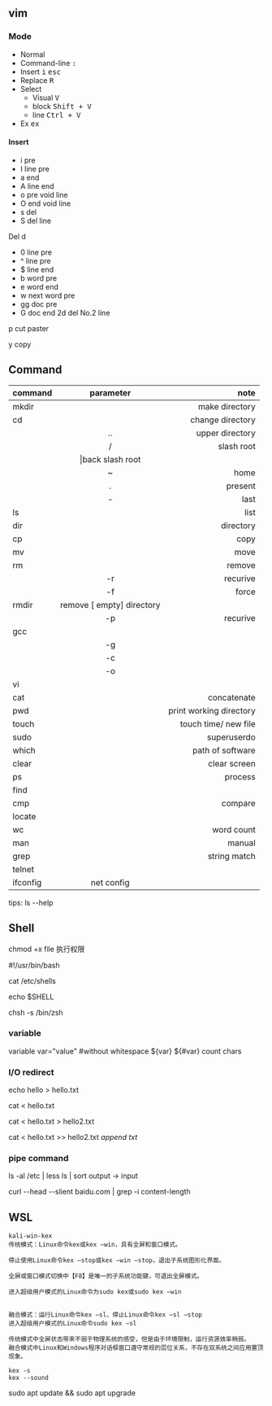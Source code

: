 ## vim

### Mode

- Normal 
- Command-line  <kbd>:</kbd>   
- Insert        <kbd>i</kbd>    <kbd>esc</kbd>
- Replace       <kbd>R</kbd>
- Select        
  - Visual      <kbd>V</kbd>
  - block       <kbd>Shift + V</kbd>
  - line        <kbd>Ctrl + V</kbd>
- Ex            <kbd>ex</kbd>

#### Insert

- i pre
- I line pre
- a end
- A line end
- o pre void line
- O end void line
- s del 
- S del line

Del 
d
- 0 line pre
- ^ line pre
- $ line end
- b word pre
- e word end
- w next word pre
- gg doc pre
- G doc end
2d del No.2 line

p cut paster

y copy

## Command

|command|parameter|note|
|:--|:--:|--:|
|mkdir||make directory|
|cd||change directory|
||..|upper directory|
||/|slash root|
||\|back slash root|
||~|home|
||.|present|
||-|last|
|ls||list|
|dir||directory|
|cp||copy|
|mv||move|
|rm||remove|
||-r|recurive|
||-f|force|
|rmdir|remove [ empty] directory||
||-p|recurive|
|gcc|||
||-g||
||-c||
||-o||
|vi|||
|cat||concatenate|
|pwd||print working directory|
|touch||touch time/ new file|
|sudo||superuserdo|
|which||path of software|
|clear||clear screen|
|ps||process|
|find|||
|cmp||compare|
|locate|||
|wc||word count|
|man||manual|
|grep||string match|
|telnet|||
|ifconfig|net config||

tips: ls --help


## Shell

chmod +x file 执行权限

#!/usr/bin/bash

cat /etc/shells

echo $SHELL

chsh -s /bin/zsh

### variable

variable var="value" #without whitespace
${var}
${#var} count chars

### I/O redirect

echo hello > hello.txt

cat < hello.txt

cat < hello.txt > hello2.txt

cat < hello.txt >> hello2.txt *append txt*

### pipe command

ls -al /etc | less
ls | sort
output -> input

curl --head --slient baidu.com | grep -i content-length

## WSL
```
kali-win-kex
传统模式：Linux命令kex或kex –win，具有全屏和窗口模式。

停止使用Linux命令kex –stop或kex –win –stop，退出子系统图形化界面。

全屏或窗口模式切换中【F8】是唯一的子系统功能键，可退出全屏模式。

进入超级用户模式的Linux命令为sudo kex或sudo kex –win


融合模式：运行Linux命令kex –sl、停止Linux命令kex –sl –stop
进入超级用户模式的Linux命令sudo kex –sl

传统模式中全屏状态带来不弱于物理系统的感受，但是由于环境限制，运行资源效率稍弱。
融合模式中Linux和Windows程序对话框窗口遵守常规的层位关系，不存在双系统之间应用置顶现象。

kex -s
kex --sound
```

sudo apt update && sudo apt upgrade